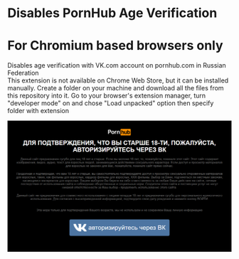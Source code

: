 # Disables PornHub Age Verification
# For Chromium based browsers only

Disables age verification with VK.com account on pornhub.com in Russian Federation \
This extension is not available on Chrome Web Store, but it can be installed manually. Create a folder on your machine and download all the files from this repository into it. Go to your browser's extension manager, turn "developer mode" on and chose "Load unpacked" option then specify folder with extension

![age-verificaton-wrapper](image.png)
